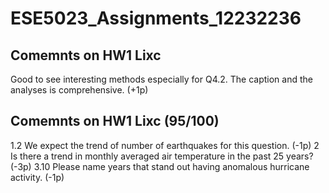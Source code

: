 # ESE5023_Assignments_12232236


## Comemnts on HW1 Lixc
Good to see interesting methods especially for Q4.2.
The caption and the analyses is comprehensive. (+1p)

## Comemnts on HW1 Lixc (95/100)
1.2 
We expect the trend of number of earthquakes for this question. (-1p)
2
Is there a trend in monthly averaged air temperature in the past 25 years? (-3p)
3.10
Please name years that stand out having anomalous hurricane activity. (-1p)
